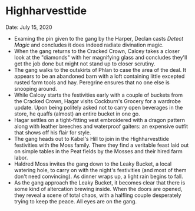 # Highharvesttide

Date: July 15, 2020

- Examing the pin given to the gang by the Harper, Declan casts *Detect Magic* and concludes it does indeed radiate divination magic.
- When the gang returns to the Cracked Crown, Calcey takes a closer look at the "diamonds" with her magnifying glass and concludes they'll get the job done but might not stand up to closer scrutiny.
- The gang walks to the outskirts of Phlan to case the area of the deal. It appears to be an abandoned barn with a loft containing little excepted rusted farm tools and hay. Peregrine ensures that no one else is snooping around.
- While Calcey starts the festivities early with a couple of buckets from the Cracked Crown, Hagar visits Cockburn's Grocery for a wardrobe update. Upon being politely asked not to carry open beverages in the store, he quaffs (almost) an entire bucket in one go.
- Hagar settles on a tight-fitting vest embroidered with a dragon pattern along with leather breeches and waterproof gaiters: an expensive outfit that shows off his flair for style.
- The gang heads out to Kabel's Hill to join in the Highharvesttide festivities with the Moss family. There they find a veritable feast laid out on simple tables in the Peat fields by the Mosses and their hired farm labor.
- Haldred Moss invites the gang down to the Leaky Bucket, a local watering hole, to carry on with the night's festivities (and most of them don't need convincing). As dinner wraps up, a light rain begins to fall.
- As the gang approach the Leaky Bucket, it becomes clear that there is some kind of altercation brewing inside. When the doors are opened, they reveal a scene of total chaos, with a halfling couple desperately trying to keep the peace. All eyes are on the gang.